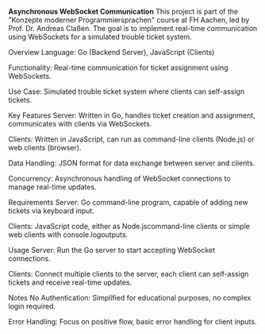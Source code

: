 **Asynchronous WebSocket Communication**
This project is part of the "Konzepte moderner Programmiersprachen" course at FH Aachen, led by Prof. Dr. Andreas Claßen. The goal is to implement real-time communication using WebSockets for a simulated trouble ticket system.

Overview
Language: Go (Backend Server), JavaScript (Clients)

Functionality: Real-time communication for ticket assignment using WebSockets.

Use Case: Simulated trouble ticket system where clients can self-assign tickets.

Key Features
Server: Written in Go, handles ticket creation and assignment, communicates with clients via WebSockets.

Clients: Written in JavaScript, can run as command-line clients (Node.js) or web clients (browser).

Data Handling: JSON format for data exchange between server and clients.

Concurrency: Asynchronous handling of WebSocket connections to manage real-time updates.

Requirements
Server: Go command-line program, capable of adding new tickets via keyboard input.

Clients: JavaScript code, either as Node.jscommand-line clients or simple web clients with console.logoutputs.

Usage
Server: Run the Go server to start accepting WebSocket connections.

Clients: Connect multiple clients to the server, each client can self-assign tickets and receive real-time updates.

Notes
No Authentication: Simplified for educational purposes, no complex login required.

Error Handling: Focus on positive flow, basic error handling for client inputs.
